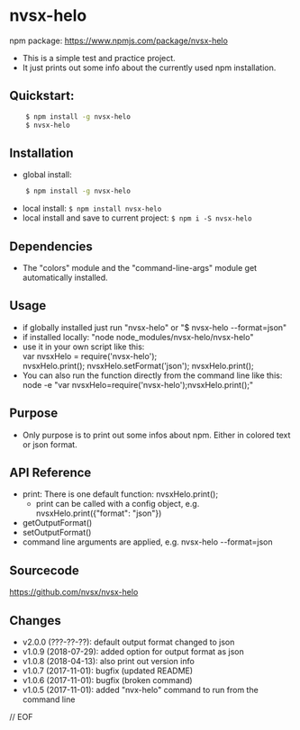 # nvsx-helo

npm package: https://www.npmjs.com/package/nvsx-helo

* This is a simple test and practice project. 
* It just prints out some info about the currently used npm installation. 


## Quickstart:
```sh
    $ npm install -g nvsx-helo
    $ nvsx-helo
```


## Installation
* global install: 
```sh
    $ npm install -g nvsx-helo
```
* local install: ```$ npm install nvsx-helo```
* local install and save to current project: ```$ npm i -S nvsx-helo```


## Dependencies
* The "colors" module and the "command-line-args" module get automatically installed.


## Usage
* if globally installed just run "nvsx-helo" or "$  nvsx-helo --format=json"
* if installed locally: "node node_modules/nvsx-helo/nvsx-helo"
* use it in your own script like this:  
    var nvsxHelo = require('nvsx-helo');  
    nvsxHelo.print();
    nvsxHelo.setFormat('json');
    nvsxHelo.print();
* You can also run the function directly from the command line like this:  
    node -e "var nvsxHelo=require('nvsx-helo');nvsxHelo.print();"


## Purpose
* Only purpose is to print out some infos about npm. Either in colored text or json format. 


## API Reference
* print: There is one default function: nvsxHelo.print();
  * print can be called with a config object, e.g. nvsxHelo.print({"format": "json"})
* getOutputFormat()
* setOutputFormat()
* command line arguments are applied, e.g. nvsx-helo --format=json


## Sourcecode
https://github.com/nvsx/nvsx-helo


## Changes
* v2.0.0 (???-??-??): default output format changed to json
* v1.0.9 (2018-07-29): added option for output format as json
* v1.0.8 (2018-04-13): also print out version info
* v1.0.7 (2017-11-01): bugfix (updated README)
* v1.0.6 (2017-11-01): bugfix (broken command)
* v1.0.5 (2017-11-01): added "nvx-helo" command to run from the command line

// EOF
